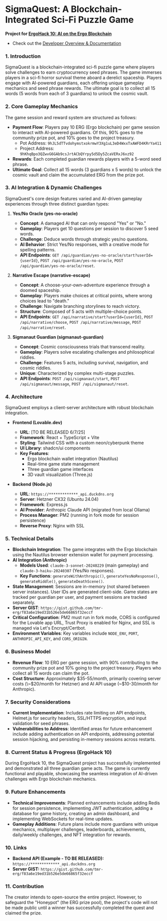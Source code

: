 # SigmaQuest: A Blockchain-Integrated Sci-Fi Puzzle Game

**Project for [ErgoHack 10: AI on the Ergo Blockchain](https://www.google.com/search?q=ergohack.md)**

* Check out the [Developer Overview & Documentation](https://drive.google.com/file/d/1mH5Q7T6SHXzQAlpP-tfwWfgkL4rn0wuJ/view?usp=sharing)

### 1. Introduction

SigmaQuest is a blockchain-integrated sci-fi puzzle game where players solve challenges to earn cryptocurrency seed phrases. The game immerses players in a sci-fi horror survival theme aboard a derelict spaceship. Players engage with AI-powered guardians, each offering unique gameplay mechanics and seed phrase rewards. The ultimate goal is to collect all 15 words (5 words from each of 3 guardians) to unlock the cosmic vault.

### 2. Core Gameplay Mechanics

The game session and reward system are structured as follows:

* **Payment Flow**: Players pay 10 ERG (Ergo blockchain) per game session to interact with AI-powered guardians. Of this, 90% goes to the community prize pot, and 10% goes to the project treasury.
  * Pot Address: `9hJL5dTTvdohymstxokrmwY3Xg1uL3eD4WxxTxAWFD4KRrYa411`
  * Project Address: `9hKhqBpo3QZwvG6GAb9csJrtACbQYrpy5d5Dy5ZcaVERxJ6xz92`
* **Rewards**: Each completed guardian rewards players with a 5-word seed phrase.
* **Ultimate Goal**: Collect all 15 words (3 guardians x 5 words) to unlock the cosmic vault and claim the accumulated ERG from the prize pot.

### 3. AI Integration & Dynamic Challenges

SigmaQuest's core design features varied and AI-driven gameplay experiences through three distinct guardian types:

1. **Yes/No Oracle (yes-no-oracle)**

      * **Concept**: A damaged AI that can only respond "Yes" or "No."
      * **Gameplay**: Players get 10 questions per session to discover 5 seed words.
      * **Challenge**: Deduce words through strategic yes/no questions.
      * **AI Behavior**: Strict Yes/No responses, with a creative mode for spelling patterns.
      * **API Endpoints**: `GET /api/guardian/yes-no-oracle/start?userId={userId}`, `POST /api/guardian/yes-no-oracle`, `POST /api/guardian/yes-no-oracle/reset`.

2. **Narrative Escape (narrative-escape)**

      * **Concept**: A choose-your-own-adventure experience through a doomed spaceship.
      * **Gameplay**: Players make choices at critical points, where wrong choices lead to "death."
      * **Challenge**: Navigate branching storylines to reach victory.
      * **Structure**: Composed of 5 acts with multiple-choice points.
      * **API Endpoints**: `GET /api/narrative/start?userId={userId}`, `POST /api/narrative/choose`, `POST /api/narrative/message`, `POST /api/narrative/reset`.

3. **Sigmanaut Guardian (sigmanaut-guardian)**

      * **Concept**: Cosmic consciousness trials that transcend reality.
      * **Gameplay**: Players solve escalating challenges and philosophical riddles.
      * **Challenge**: Features 5 acts, including survival, navigation, and cosmic riddles.
      * **Unique**: Characterized by complex multi-stage puzzles.
      * **API Endpoints**: `POST /api/sigmanaut/start`, `POST /api/sigmanaut/message`, `POST /api/sigmanaut/reset`.

### 4. Architecture

SigmaQuest employs a client-server architecture with robust blockchain integration.

* **Frontend (Lovable.dev)**

  * **URL**: [TO BE RELEASED 6/7/25]
  * **Framework**: React + TypeScript + Vite
  * **Styling**: Tailwind CSS with a custom neon/cyberpunk theme
  * **UI Library**: shadcn/ui components
  * **Key Features**:
    * Ergo blockchain wallet integration (Nautilus)
    * Real-time game state management
    * Three guardian game interfaces
    * 3D vault visualization (Three.js)

* **Backend (Node.js)**

  * **URL**: `https://*************_api.duckdns.org`
  * **Server**: Hetzner CX32 (Ubuntu 24.04)
  * **Framework**: Express.js
  * **AI Provider**: Anthropic Claude API (migrated from local Ollama)
  * **Process Manager**: PM2 (running in fork mode for session persistence)
  * **Reverse Proxy**: Nginx with SSL

### 5. Technical Details

* **Blockchain Integration**: The game integrates with the Ergo blockchain using the Nautilus browser extension wallet for payment processing.
* **AI Integration (Anthropic)**
  * **Models Used**: `claude-3-sonnet-20240229` (main gameplay) and `claude-3-haiku-20240307` (Yes/No responses).
  * **Key Functions**: `generateWithAnthropic()`, `generateYesNoResponse()`, `generateRiddle()`, `generateDeathScene()`.
* **State Management**: Sessions are in-memory (not shared between server instances). User IDs are generated client-side. Game states are tracked per guardian per user, and payment sessions are tracked separately.
* **Server GIST**: `https://gist.github.com/tmr-erg/f83a6e19ed31b526e5de66865f32eccf`
* **Critical Configuration**: PM2 must run in fork mode, CORS is configured for the Lovable app URL, Trust Proxy is enabled for Nginx, and SSL is managed via Let's Encrypt/Certbot.
* **Environment Variables**: Key variables include `NODE_ENV`, `PORT`, `ANTHROPIC_API_KEY`, and `CORS_ORIGIN`.

### 6. Business Model

* **Revenue Flow**: 10 ERG per game session, with 90% contributing to the community prize pot and 10% going to the project treasury. Players who collect all 15 words can claim the pot.
* **Cost Structure**: Approximately $35-55/month, primarily covering server costs (\~$20/month for Hetzner) and AI API usage (\~$10-30/month for Anthropic).

### 7. Security Considerations

* **Current Implementation**: Includes rate limiting on API endpoints, Helmet.js for security headers, SSL/HTTPS encryption, and input validation for seed phrases.
* **Vulnerabilities to Address**: Identified areas for future enhancement include adding authentication on API endpoints, addressing potential session hijacking, and persisting in-memory sessions across restarts.

### 8. Current Status & Progress (ErgoHack 10)

During ErgoHack 10, the SigmaQuest project has successfully implemented and demonstrated all three guardian game acts. The game is currently functional and playable, showcasing the seamless integration of AI-driven challenges with Ergo blockchain mechanics.

### 9. Future Enhancements

* **Technical Improvements**: Planned enhancements include adding Redis for session persistence, implementing JWT authentication, adding a database for game history, creating an admin dashboard, and implementing WebSockets for real-time updates.
* **Gameplay Additions**: Future plans include more guardians with unique mechanics, multiplayer challenges, leaderboards, achievements, daily/weekly challenges, and NFT integration for rewards.

### 10. Links

* **Backend API (Example - TO BE RELEASED):** `https://*************_api.duckdns.org`
* **Server GIST:** `https://gist.github.com/tmr-erg/f83a6e19ed31b526e5de66865f32eccf`

### 11. Contribution

The creator intends to open-source the entire project. However, to safeguard the "Honeypot" (the ERG prize pool), the project's code will not be made public until a winner has successfully completed the quest and claimed the prize.

